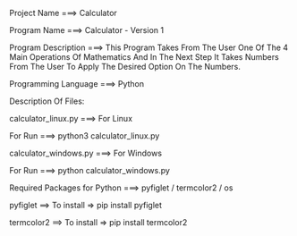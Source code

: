Project Name ===> Calculator

Program Name ===> Calculator - Version 1

Program Description ===> This Program Takes From The User One Of The 4 Main Operations Of Mathematics And In The Next Step It Takes Numbers From The User To Apply The Desired Option On The Numbers.

Programming Language ===> Python

Description Of Files:

calculator_linux.py ===> For Linux 

For Run ===> python3 calculator_linux.py

calculator_windows.py ===> For Windows

For Run ===> python calculator_windows.py

Required Packages for Python ===> pyfiglet / termcolor2 / os 

pyfiglet ==> To install => pip install pyfiglet

termcolor2 ==> To install => pip install termcolor2
